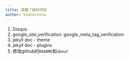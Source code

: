 ```yaml
---
title: 需要了解的項目
author: Viatorestw
---
```


1. Disqus
2. google_site_verification: google_meta_tag_verification
3. jekyll doc - theme
4. jekyll doc - plugins
5. 修改github的`README`和`about`
